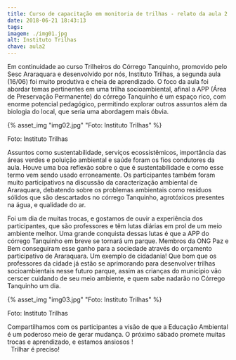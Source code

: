 ```yaml
---
title: Curso de capacitação em monitoria de trilhas - relato da aula 2
date: 2018-06-21 18:43:13
tags:
imagem: ./img01.jpg
alt: Instituto Trilhas
chave: aula2
---
```

Em continuidade ao curso Trilheiros do Córrego Tanquinho, promovido pelo Sesc Araraquara e desenvolvido por nós, Instituto Trilhas, a segunda aula (16/06) foi muito produtiva e cheia de aprendizado.  O foco da aula foi abordar temas pertinentes em uma trilha socioambiental, afinal a APP (Área de Preservação Permanente) do córrego Tanquinho é um espaço rico, com enorme potencial pedagógico, permitindo explorar outros assuntos além da biologia do local, que seria uma abordagem mais óbvia.

{% asset_img "img02.jpg" "Foto: Instituto Trilhas" %}

<span class="cred">Foto: Instituto Trilhas</span>

Assuntos como sustentabilidade, serviços ecossistêmicos, importância das áreas verdes e poluição ambiental e saúde foram os fios condutores da aula. 
Houve uma boa reflexão sobre o que é sustentabilidade e como esse termo vem sendo usado erroneamente. Os participantes também foram muito participativos na discussão da caracterização ambiental de Araraquara, debatendo sobre os problemas ambientais como resíduos sólidos que são descartados no córrego Tanquinho, agrotóxicos presentes na água, e qualidade do ar. 

Foi um dia de muitas trocas, e gostamos de ouvir a experiência dos participantes, que são professores e têm lutas diárias em prol de um meio ambiente melhor. Uma grande conquista dessas lutas é que  a APP do córrego Tanquinho em breve se tornará um parque. Membros da ONG Paz e Bem conseguiram esse ganho para a sociedade através do orçamento participativo de Araraquara. Um exemplo de cidadania! Que bom que os professores da cidade já estão se aprimorando para desenvolver trilhas socioambientais nesse futuro parque, assim as crianças do município vão cerscer   cuidando de seu meio ambiente, e quem sabe nadarão no Córrego Tanquinho um dia. 

{% asset_img "img03.jpg" "Foto: Instituto Trilhas" %}

<span class="cred">Foto: Instituto Trilhas</span>

Compartilhamos com os participantes a visão de que a Educação Ambiental é um poderoso meio de gerar mudança. O próximo sábado promete muitas trocas e aprendizado, e estamos ansiosos !  
 
Trilhar é preciso! 